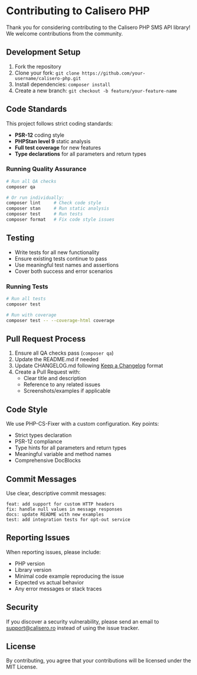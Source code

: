 # Contributing to Calisero PHP

Thank you for considering contributing to the Calisero PHP SMS API library! We welcome contributions from the community.

## Development Setup

1. Fork the repository
2. Clone your fork: `git clone https://github.com/your-username/calisero-php.git`
3. Install dependencies: `composer install`
4. Create a new branch: `git checkout -b feature/your-feature-name`

## Code Standards

This project follows strict coding standards:

- **PSR-12** coding style
- **PHPStan level 9** static analysis
- **Full test coverage** for new features
- **Type declarations** for all parameters and return types

### Running Quality Assurance

```bash
# Run all QA checks
composer qa

# Or run individually:
composer lint     # Check code style
composer stan     # Run static analysis
composer test     # Run tests
composer format   # Fix code style issues
```

## Testing

- Write tests for all new functionality
- Ensure existing tests continue to pass
- Use meaningful test names and assertions
- Cover both success and error scenarios

### Running Tests

```bash
# Run all tests
composer test

# Run with coverage
composer test -- --coverage-html coverage
```

## Pull Request Process

1. Ensure all QA checks pass (`composer qa`)
2. Update the README.md if needed
3. Update CHANGELOG.md following [Keep a Changelog](https://keepachangelog.com/) format
4. Create a Pull Request with:
   - Clear title and description
   - Reference to any related issues
   - Screenshots/examples if applicable

## Code Style

We use PHP-CS-Fixer with a custom configuration. Key points:

- Strict types declaration
- PSR-12 compliance
- Type hints for all parameters and return types
- Meaningful variable and method names
- Comprehensive DocBlocks

## Commit Messages

Use clear, descriptive commit messages:

```
feat: add support for custom HTTP headers
fix: handle null values in message responses
docs: update README with new examples
test: add integration tests for opt-out service
```

## Reporting Issues

When reporting issues, please include:

- PHP version
- Library version
- Minimal code example reproducing the issue
- Expected vs actual behavior
- Any error messages or stack traces

## Security

If you discover a security vulnerability, please send an email to support@calisero.ro instead of using the issue tracker.

## License

By contributing, you agree that your contributions will be licensed under the MIT License.
